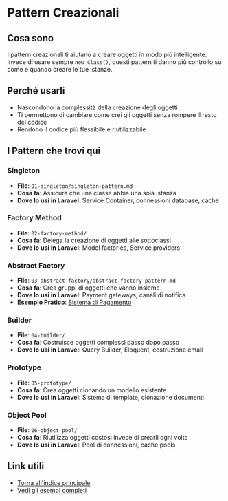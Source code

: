# Pattern Creazionali

## Cosa sono
I pattern creazionali ti aiutano a creare oggetti in modo più intelligente. Invece di usare sempre `new Class()`, questi pattern ti danno più controllo su come e quando creare le tue istanze.

## Perché usarli
- Nascondono la complessità della creazione degli oggetti
- Ti permettono di cambiare come crei gli oggetti senza rompere il resto del codice
- Rendono il codice più flessibile e riutilizzabile

## I Pattern che trovi qui

### Singleton
- **File**: `01-singleton/singleton-pattern.md`
- **Cosa fa**: Assicura che una classe abbia una sola istanza
- **Dove lo usi in Laravel**: Service Container, connessioni database, cache

### Factory Method
- **File**: `02-factory-method/`
- **Cosa fa**: Delega la creazione di oggetti alle sottoclassi
- **Dove lo usi in Laravel**: Model factories, Service providers

### Abstract Factory
- **File**: `03-abstract-factory/abstract-factory-pattern.md`
- **Cosa fa**: Crea gruppi di oggetti che vanno insieme
- **Dove lo usi in Laravel**: Payment gateways, canali di notifica
- **Esempio Pratico**: [Sistema di Pagamento](../../esempi-completi/04-abstract-factory-payment/)

### Builder
- **File**: `04-builder/`
- **Cosa fa**: Costruisce oggetti complessi passo dopo passo
- **Dove lo usi in Laravel**: Query Builder, Eloquent, costruzione email

### Prototype
- **File**: `05-prototype/`
- **Cosa fa**: Crea oggetti clonando un modello esistente
- **Dove lo usi in Laravel**: Sistema di template, clonazione documenti

### Object Pool
- **File**: `06-object-pool/`
- **Cosa fa**: Riutilizza oggetti costosi invece di crearli ogni volta
- **Dove lo usi in Laravel**: Pool di connessioni, cache pools

## Link utili
- [Torna all'indice principale](../../README.md)
- [Vedi gli esempi completi](../../esempi-completi/)
